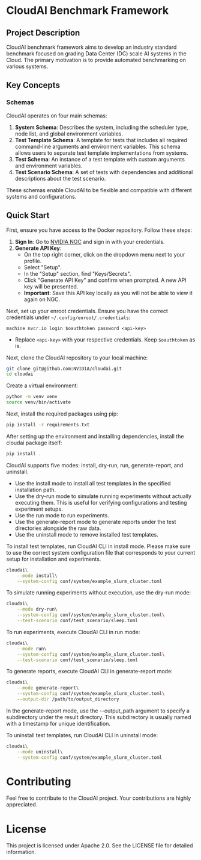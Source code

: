# CloudAI Benchmark Framework

## Project Description
CloudAI benchmark framework aims to develop an industry standard benchmark focused on grading Data Center (DC) scale AI systems in the Cloud. The primary motivation is to provide automated benchmarking on various systems.

## Key Concepts
### Schemas
CloudAI operates on four main schemas:

1. **System Schema**: Describes the system, including the scheduler type, node list, and global environment variables.
2. **Test Template Schema**: A template for tests that includes all required command-line arguments and environment variables. This schema allows users to separate test template implementations from systems.
3. **Test Schema**: An instance of a test template with custom arguments and environment variables.
4. **Test Scenario Schema**: A set of tests with dependencies and additional descriptions about the test scenario.

These schemas enable CloudAI to be flexible and compatible with different systems and configurations.

## Quick Start
First, ensure you have access to the Docker repository. Follow these steps:

1. **Sign In**: Go to [NVIDIA NGC](https://ngc.nvidia.com/signin) and sign in with your credentials.
2. **Generate API Key**:
    - On the top right corner, click on the dropdown menu next to your profile.
    - Select "Setup".
    - In the "Setup" section, find "Keys/Secrets".
    - Click "Generate API Key" and confirm when prompted. A new API key will be presented.
    - **Important**: Save this API key locally as you will not be able to view it again on NGC.

Next, set up your enroot credentials. Ensure you have the correct credentials under `~/.config/enroot/.credentials`:
```
machine nvcr.io login $oauthtoken password <api-key>
```
- Replace `<api-key>` with your respective credentials. Keep `$oauthtoken` as is.

Next, clone the CloudAI repository to your local machine:
```bash
git clone git@github.com:NVIDIA/cloudai.git
cd cloudai
```

Create a virtual environment:
```bash
python -m venv venv
source venv/bin/activate
```

Next, install the required packages using pip:
```bash
pip install -r requirements.txt
```

After setting up the environment and installing dependencies, install the cloudai package itself:
```bash
pip install .
```

CloudAI supports five modes: install, dry-run, run, generate-report, and uninstall.
* Use the install mode to install all test templates in the specified installation path.
* Use the dry-run mode to simulate running experiments without actually executing them. This is useful for verifying configurations and testing experiment setups.
* Use the run mode to run experiments.
* Use the generate-report mode to generate reports under the test directories alongside the raw data.
* Use the uninstall mode to remove installed test templates.

To install test templates, run CloudAI CLI in install mode.
Please make sure to use the correct system configuration file that corresponds to your current setup for installation and experiments.
```bash
cloudai\
    --mode install\
    --system-config conf/system/example_slurm_cluster.toml
```

To simulate running experiments without execution, use the dry-run mode:
```bash
cloudai\
    --mode dry-run\
    --system-config conf/system/example_slurm_cluster.toml\
    --test-scenario conf/test_scenario/sleep.toml
```

To run experiments, execute CloudAI CLI in run mode:
```bash
cloudai\
    --mode run\
    --system-config conf/system/example_slurm_cluster.toml\
    --test-scenario conf/test_scenario/sleep.toml
```

To generate reports, execute CloudAI CLI in generate-report mode:
```bash
cloudai\
    --mode generate-report\
    --system-config conf/system/example_slurm_cluster.toml\
    --output-dir /path/to/output_directory
```
In the generate-report mode, use the --output_path argument to specify a subdirectory under the result directory.
This subdirectory is usually named with a timestamp for unique identification.

To uninstall test templates, run CloudAI CLI in uninstall mode:
```bash
cloudai\
    --mode uninstall\
    --system-config conf/system/example_slurm_cluster.toml
```

# Contributing
Feel free to contribute to the CloudAI project. Your contributions are highly appreciated.

# License
This project is licensed under Apache 2.0. See the LICENSE file for detailed information.
